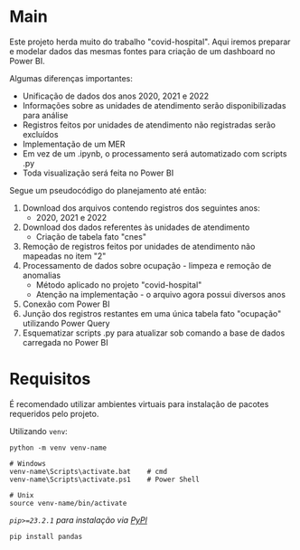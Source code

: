 # Main
Este projeto herda muito do trabalho "covid-hospital".
Aqui iremos preparar e modelar dados das mesmas fontes para criação de um dashboard no Power BI.

Algumas diferenças importantes:
* Unificação de dados dos anos 2020, 2021 e 2022
* Informações sobre as unidades de atendimento serão disponibilizadas para análise
* Registros feitos por unidades de atendimento não registradas serão excluídos
* Implementação de um MER
* Em vez de um .ipynb, o processamento será automatizado com scripts .py 
* Toda visualização será feita no Power BI

Segue um pseudocódigo do planejamento até então:
1. Download dos arquivos contendo registros dos seguintes anos:
    * 2020, 2021 e 2022
2. Download dos dados referentes às unidades de atendimento
    * Criação de tabela fato "cnes"
3. Remoção de registros feitos por unidades de atendimento não mapeadas no item "2"
4. Processamento de dados sobre ocupação - limpeza e remoção de anomalias
    * Método aplicado no projeto "covid-hospital"
    * Atenção na implementação - o arquivo agora possui diversos anos
5. Conexão com Power BI
6. Junção dos registros restantes em uma única tabela fato "ocupação" utilizando Power Query
7. Esquematizar scripts .py para atualizar sob comando a base de dados carregada no Power BI

# Requisitos
É recomendado utilizar ambientes virtuais para instalação de pacotes requeridos pelo projeto.

Utilizando `venv`:
```
python -m venv venv-name

# Windows
venv-name\Scripts\activate.bat    # cmd
venv-name\Scripts\activate.ps1    # Power Shell

# Unix
source venv-name/bin/activate
```

*`pip>=23.2.1` para instalação via [PyPl](https://pypi.org/project/pandas/)*

```
pip install pandas
```